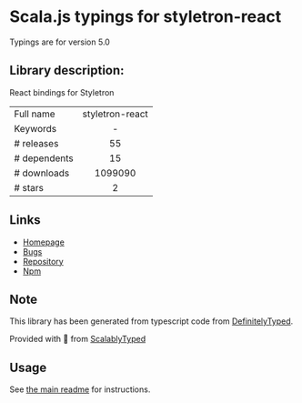 
# Scala.js typings for styletron-react

Typings are for version 5.0

## Library description:
React bindings for Styletron

|                    |                 |
| ------------------ | :-------------: |
| Full name          | styletron-react |
| Keywords           | - |
| # releases         | 55 |
| # dependents       | 15 |
| # downloads        | 1099090 |
| # stars            | 2 |

## Links
- [Homepage](https://github.com/styletron/styletron#readme)
- [Bugs](https://github.com/styletron/styletron/issues)
- [Repository](https://github.com/styletron/styletron)
- [Npm](https://www.npmjs.com/package/styletron-react)
    


## Note
This library has been generated from typescript code from [DefinitelyTyped](https://definitelytyped.org).

Provided with :purple_heart: from [ScalablyTyped](https://github.com/oyvindberg/ScalablyTyped)

## Usage
See [the main readme](../../readme.md) for instructions.


